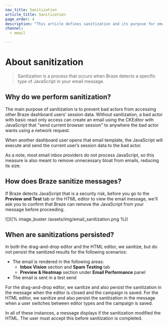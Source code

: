 ```yaml
---
nav_title: Sanitization
article_title: Sanitization
page_order: 4
description: "This article defines sanitization and its purpose for email messaging in Braze."
channel:
  - email

---
```


# About sanitization

> Sanitization is a process that occurs when Braze detects a specific type of JavaScript in your email message.

## Why do we perform sanitization?

The main purpose of sanitization is to prevent bad actors from accessing other Braze dashboard users’ session data. Without sanitization, a bad actor with basic read only access can create an email using the CKEditor with JavaScript that "send current browser session" to anywhere the bad actor wants using a network request.

When another dashboard user opens that email template, the JavaScript will execute and send the current user’s session data to the bad actor.

As a note, most email inbox providers do not process JavaScript, so this measure is also meant to remove unnecessary bloat from emails, reducing its size. 

## How does Braze sanitize messages?

If Braze detects JavaScript that is a security risk, before you go to the **Preview and Test** tab or the HTML editor to view the email message, we'll ask you to confirm that Braze can remove the JavaScript from your message before proceeding.

![]({% image_buster /assets/img/email_sanitization.png %})

## When are sanitizations persisted?

In both the drag-and-drop editor and the HTML editor, we sanitize, but do not persist the sanitized results for the following scenarios:

* The email is rendered in the following areas:
    * **Inbox Vision** section and **Spam Testing** tab
    * **Preview & Heatmap** section under **Email Performance** panel
* The email is sent in a test send

For the drag-and-drop editor, we sanitize and also persist the sanitization in the message when the
editor is closed and the campaign is saved. For the HTML editor, we sanitize and also persist the sanitization in the message when a user switches between editor types and the campaign is saved.

In all of these instances, a message displays if the sanitization modified the HTML. The user must accept this before sanitization is completed.